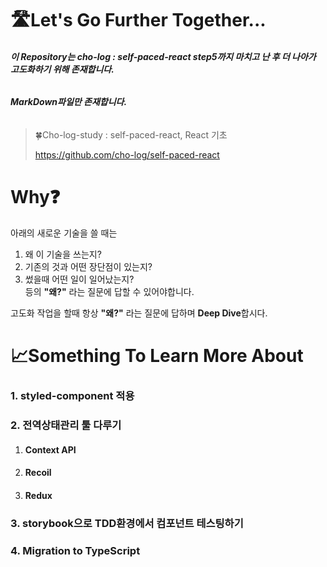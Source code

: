 # 🛣️Let's Go Further Together...

###### **이 Repository는 cho-log : self-paced-react step5까지 마치고 난 후 더 나아가 고도화하기 위해 존재합니다.**

###### **MarkDown파일만 존재합니다.**
> 🍀Cho-log-study : self-paced-react, React 기초
>
> https://github.com/cho-log/self-paced-react

# Why❓
아래의 새로운 기술을 쓸 때는
1.  왜 이 기술을 쓰는지? <br/>
2. 기존의 것과 어떤 장단점이 있는지? <br/>
3. 썼을때 어떤 일이 일어났는지? <br/>
   등의 **"왜?"** 라는 질문에 답할 수 있어야합니다.<br/>

고도화 작업을 할때 항상 **"왜?"** 라는 질문에 답하며 **Deep Dive**합시다.

# 📈Something To Learn More About
### 1. styled-component 적용
### 2. 전역상태관리 툴 다루기
1. #### Context API
2. #### Recoil
3. #### Redux
### 3. storybook으로 TDD환경에서 컴포넌트 테스팅하기
### 4. Migration to TypeScript
